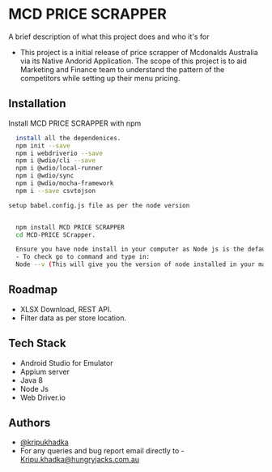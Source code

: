 # MCD PRICE SCRAPPER

A brief description of what this project does and who it's for
- This project is a initial release of price scrapper of Mcdonalds Australia via its Native Andorid Application. The scope of this project is to aid Marketing and Finance team to understand the pattern of the competitors while setting up their menu pricing. 



## Installation

Install MCD PRICE SCRAPPER with npm

```bash
  install all the dependenices. 
  npm init --save
  npm i webdriverio --save
  npm i @wdio/cli --save
  npm i @wdio/local-runner
  npm i @wdio/sync
  npm i @wdio/mocha-framework
  npm i --save csvtojson

setup babel.config.js file as per the node version


  npm install MCD PRICE SCRAPPER
  cd MCD-PRICE SCrapper. 

  Ensure you have node install in your computer as Node js is the default runtime used. 
  - To check go to command and type in:
  Node --v (This will give you the version of node installed in your machine)
```
    
## Roadmap

- XLSX Download, REST API. 
- Filter data as per store location.



## Tech Stack
- Android Studio for Emulator
- Appium server
- Java 8
- Node Js
- Web Driver.io



## Authors

- [@kripukhadka](https://www.github.com/Kripu77)
- For any queries and bug report email directly to -  Kripu.khadka@hungryjacks.com.au

